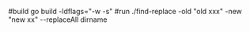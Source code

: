 #build
go build -ldflags="-w -s"
#run
./find-replace -old "old xxx" -new "new xx" --replaceAll dirname